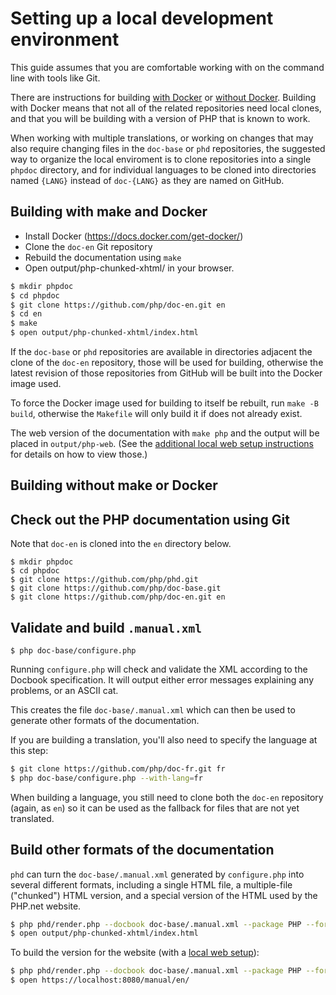 # Setting up a local development environment

This guide assumes that you are comfortable working with on the
command line with tools like Git.

There are instructions for building [with Docker](#with-docker) or
[without Docker](#without-docker). Building with Docker means that
not all of the related repositories need local clones, and that you
will be building with a version of PHP that is known to work.

When working with multiple translations, or working on changes that may
also require changing files in the `doc-base` or `phd` repositories, the
suggested way to organize the local enviroment is to clone repositories
into a single `phpdoc` directory, and for individual languages to be cloned
into directories named `{LANG}` instead of `doc-{LANG}` as they are named
on GitHub.

<a name="with-docker"></a>
## Building with make and Docker

- Install Docker (https://docs.docker.com/get-docker/)
- Clone the `doc-en` Git repository
- Rebuild the documentation using `make`
- Open output/php-chunked-xhtml/ in your browser.

```sh
$ mkdir phpdoc
$ cd phpdoc
$ git clone https://github.com/php/doc-en.git en
$ cd en
$ make
$ open output/php-chunked-xhtml/index.html
```

If the `doc-base` or `phd` repositories are available in directories
adjacent the clone of the `doc-en` repository, those will be used for
building, otherwise the latest revision of those repositories from GitHub
will be built into the Docker image used.

To force the Docker image used for building to itself be rebuilt, run
`make -B build`, otherwise the `Makefile` will only build it if does not
already exist.

The web version of the documentation with `make php` and the output will
be placed in `output/php-web`. (See the [additional local web setup
instructions](local-web-setup.md) for details on how to view those.)

<a name="without-docker"></a>
## Building without make or Docker

## Check out the PHP documentation using Git

Note that `doc-en` is cloned into the `en` directory below.

```
$ mkdir phpdoc
$ cd phpdoc
$ git clone https://github.com/php/phd.git
$ git clone https://github.com/php/doc-base.git
$ git clone https://github.com/php/doc-en.git en
```

## Validate and build `.manual.xml`

```
$ php doc-base/configure.php
```

Running `configure.php` will check and validate the XML according to the
Docbook specification. It will output either error messages explaining
any problems, or an ASCII cat.

This creates the file `doc-base/.manual.xml` which can then be used
to generate other formats of the documentation.

If you are building a translation, you'll also need to specify the
language at this step:

```sh
$ git clone https://github.com/php/doc-fr.git fr
$ php doc-base/configure.php --with-lang=fr
```

When building a language, you still need to clone both the `doc-en` repository
(again, as `en`) so it can be used as the fallback for files that are not yet
translated.

## Build other formats of the documentation

`phd` can turn the `doc-base/.manual.xml` generated by `configure.php`
into several different formats, including a single HTML file, a
multiple-file ("chunked") HTML version, and a special version of the
HTML used by the PHP.net website.

```sh
$ php phd/render.php --docbook doc-base/.manual.xml --package PHP --format xhtml
$ open output/php-chunked-xhtml/index.html
```

To build the version for the website (with a [local web setup](local-web-setup)):

```sh
$ php phd/render.php --docbook doc-base/.manual.xml --package PHP --format php
$ open https://localhost:8080/manual/en/
```
